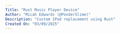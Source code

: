 ```yaml
---
Title: "Rust Music Player Device"
Author: "Micah Edwards (@PonderSlime)"
Description: "Custom IPod replacement using Rust"
Created On: "03/09/2025"
---
```

